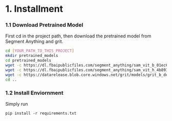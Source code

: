 # 1. Installment

### 1.1 Download Pretrained Model
First cd in the project path, then download the pretrained model from Segment Anything and grit.

```bash
cd [YOUR_PATH_TO_THIS_PROJECT]
mkdir pretrained_models
cd pretrained_models
wget -c https://dl.fbaipublicfiles.com/segment_anything/sam_vit_b_01ec64.pth
wget -c https://dl.fbaipublicfiles.com/segment_anything/sam_vit_h_4b8939.pth
wget -c https://datarelease.blob.core.windows.net/grit/models/grit_b_densecap_objectdet.pth
cd ..
```

### 1.2 Install Enviornment

Simply run

```
pip install -r requirements.txt
```